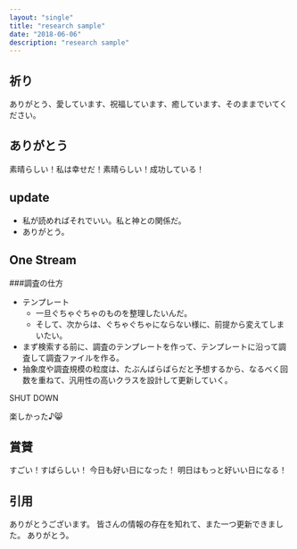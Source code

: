 ```yaml
---
layout: "single"
title: "research sample"
date: "2018-06-06"
description: "research sample"
---
```

## 祈り
ありがとう、愛しています、祝福しています、癒しています、そのままでいてください。

## ありがとう
素晴らしい！私は幸せだ！素晴らしい！成功している！

## update
- 私が読めればそれでいい。私と神との関係だ。
- ありがとう。

## One Stream

###調査の仕方
- テンプレート
  - 一旦ぐちゃぐちゃのものを整理したいんだ。
  - そして、次からは、ぐちゃぐちゃにならない様に、前提から変えてしまいたい。
- まず検索する前に、調査のテンプレートを作って、テンプレートに沿って調査して調査ファイルを作る。
- 抽象度や調査規模の粒度は、たぶんばらばらだと予想するから、なるべく回数を重ねて、汎用性の高いクラスを設計して更新していく。

SHUT DOWN

楽しかった♪:smile_cat:
## 賞賛
すごい！すばらしい！
今日も好い日になった！
明日はもっと好いい日になる！

## 引用
ありがとうございます。
皆さんの情報の存在を知れて、また一つ更新できました。
ありがとう。
